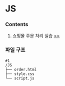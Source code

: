 # JS

### Contents
1. 쇼핑몰 주문 처리 실습 [>>](https://github.com/yshghid/Resume/blob/main/Experience/SKALA/Practice/JS/js1.md) 


### 파일 구조

```plain text
#1
/JS
├── order.html
├── style.css
└── script.js
```


